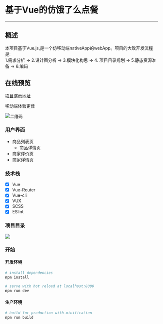 # 基于Vue的仿饿了么点餐
--------
## 概述
本项目基于Vue.js,是一个仿移动端nativeApp的webApp。项目的大致开发流程是:     
1.需求分析 → 2.设计图分析 → 3.模块化构思 → 4. 项目目录规划 → 5.静态资源准备 → 6.编码   

## 在线预览
[项目演示地址](https://ghostratel.github.io/portfolio/eleme/index.html#/goods)      

移动端体验更佳     

![二维码](http://i4.bvimg.com/632724/4a62f41e8cfa4bb8.png)

### 用户界面
* 商品列表页
  * 商品详情页
* 商家评价页
* 商家详情页


### 技术栈

* [x] Vue
* [x] Vue-Router
* [x] Vue-cli
* [x] VUX
* [x] SCSS
* [x] ESlint

### 项目目录
![](http://i1.bvimg.com/632724/752f022e8e343bce.png)

### 开始
#### 开发环境
``` bash
# install dependencies
npm install

# serve with hot reload at localhost:8080
npm run dev

```
#### 生产环境

``` bash
# build for production with minification
npm run build

```